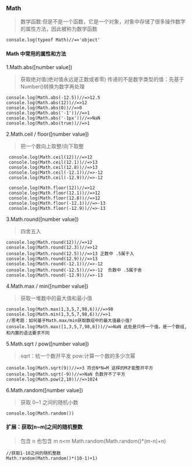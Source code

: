 ### Math

> 数学函数:但是不是一个函数，它是一个对象，对象中存储了很多操作数字的属性方法，因此被称为数学函数

```
console.log(typeof Math)//=>'object'
```

#### Math 中常用的属性和方法

1.Math.abs([number value])

> 获取绝对值(绝对值永远是正数或者零)
> 传递的不是数字类型的值：先基于 Number()转换为数字再处理

```
console.log(Math.abs(-12.5))//=>12.5
console.log(Math.abs(12))//=>12
console.log(Math.abs(0))//=>0
console.log(Math.abs('-1'))//=>1
console.log(Math.abs('-1px'))//=>NaN
console.log(Math.abs(true))//=>1

```

2.Math.ceil / floor([number value])

> 把一个数向上取整/向下取整

```
 console.log(Math.ceil(12))//=>12
 console.log(Math.ceil(12.1))//=>13
 console.log(Math.ceil(12.8))//=>13
 console.log(Math.ceil(-12.1))//=>-12
 console.log(Math.ceil(-12.9))//=>-12

 console.log(Math.floor(12))//=>12
 console.log(Math.floor(12.1))//=>12
 console.log(Math.floor(12.8))//=>12
 console.log(Math.floor(-12.1))//=>-13
 console.log(Math.floor(-12.9))//=>-13

```

3.Math.round([number value])

> 四舍五入

```
console.log(Math.round(12))//=>12
console.log(Math.round(12.3))//=>12
console.log(Math.round(12.5))//=>13 正数中 .5属于入
console.log(Math.round(12.9))//=>13
console.log(Math.round(-12.1))//=>-12
console.log(Math.round(-12.5))//=>-12  负数中 .5属于舍
console.log(Math.round(-12.9))//=>-13
```

4.Math.max / min([number value])

> 获取一堆数中的最大值和最小值

```
console.log(Math.max(1,3,5,7,98,6))//=>98
console.log(Math.min(1,3,5,7,98,6))//=>1
//思考题：如何基于Math.max/min获取数组中的最大值最小值?
console.log(Math.max([1,3,5,7,98,6]))//=>NaN 此处是只传一个值，是一个数组,和内置的语法要求不同
```

5.Math.sqrt / pow([number value])

> sqrt：给一个数开平发
> pow:计算一个数的多少次幂

```
console.log(Math.sqrt(9))//=>3 符合N*N=M 这样的M才能整开平方
console.log(Math.sqrt(-9))//=>NaN 负数开不了平方
console.log(Math.pow(2,10))//=>1024
```

6.Math.random([number value])

> 获取 0~1 之间的随机小数

```
console.log(Math.random())
```

#### 扩展：获取[n~m]之间的随机整数

> 包含 n 也包含 m
> n<m
> Math.random(Math.random()\*(m-n)+n)

```
//获取1-10之间的随机整数
Math.random(Math.random()*(10-1)+1)

```
